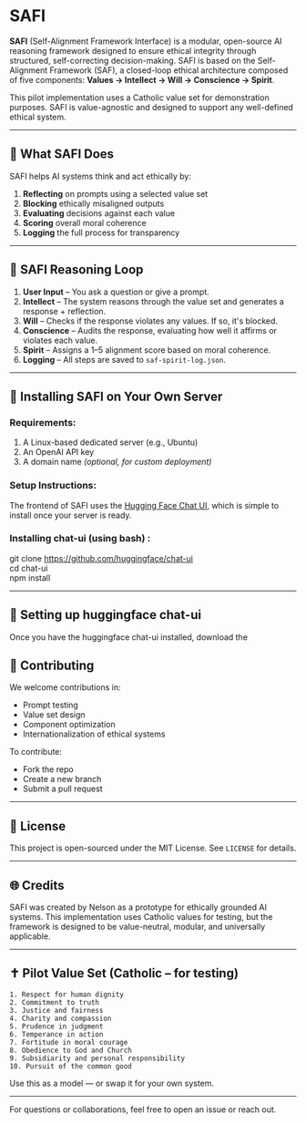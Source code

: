 # SAFI

**SAFI** (Self-Alignment Framework Interface) is a modular, open-source AI reasoning framework designed to ensure ethical integrity through structured, self-correcting decision-making. SAFI is based on the Self-Alignment Framework (SAF), a closed-loop ethical architecture composed of five components: **Values → Intellect → Will → Conscience → Spirit**.

This pilot implementation uses a Catholic value set for demonstration purposes. SAFI is value-agnostic and designed to support any well-defined ethical system.

---

## 🚀 What SAFI Does

SAFI helps AI systems think and act ethically by:

1. **Reflecting** on prompts using a selected value set  
2. **Blocking** ethically misaligned outputs  
3. **Evaluating** decisions against each value  
4. **Scoring** overall moral coherence  
5. **Logging** the full process for transparency

---

## 🔁 SAFI Reasoning Loop

1. **User Input** – You ask a question or give a prompt.  
2. **Intellect** – The system reasons through the value set and generates a response + reflection.  
3. **Will** – Checks if the response violates any values. If so, it's blocked.  
4. **Conscience** – Audits the response, evaluating how well it affirms or violates each value.  
5. **Spirit** – Assigns a 1–5 alignment score based on moral coherence.  
6. **Logging** – All steps are saved to `saf-spirit-log.json`.

---

## 🧪 Installing SAFI on Your Own Server

### Requirements:
1. A Linux-based dedicated server (e.g., Ubuntu)
2. An OpenAI API key
3. A domain name *(optional, for custom deployment)*

### Setup Instructions:

The frontend of SAFI uses the [Hugging Face Chat UI](https://github.com/huggingface/chat-ui), which is simple to install once your server is ready.

###  Installing chat-ui (using bash) :

git clone https://github.com/huggingface/chat-ui <br>
cd chat-ui <br>
npm install

---

## 🔄 Setting up huggingface chat-ui

Once you have the huggingface chat-ui installed, download the 

## 🤝 Contributing

We welcome contributions in:
- Prompt testing
- Value set design
- Component optimization
- Internationalization of ethical systems

To contribute:
- Fork the repo
- Create a new branch
- Submit a pull request

---

## 📜 License

This project is open-sourced under the MIT License. See `LICENSE` for details.

---

## 🌐 Credits

SAFI was created by Nelson as a prototype for ethically grounded AI systems. This implementation uses Catholic values for testing, but the framework is designed to be value-neutral, modular, and universally applicable.

---

## ✝️ Pilot Value Set (Catholic – for testing)
```
1. Respect for human dignity
2. Commitment to truth
3. Justice and fairness
4. Charity and compassion
5. Prudence in judgment
6. Temperance in action
7. Fortitude in moral courage
8. Obedience to God and Church
9. Subsidiarity and personal responsibility
10. Pursuit of the common good
```

Use this as a model — or swap it for your own system.

---

For questions or collaborations, feel free to open an issue or reach out.



